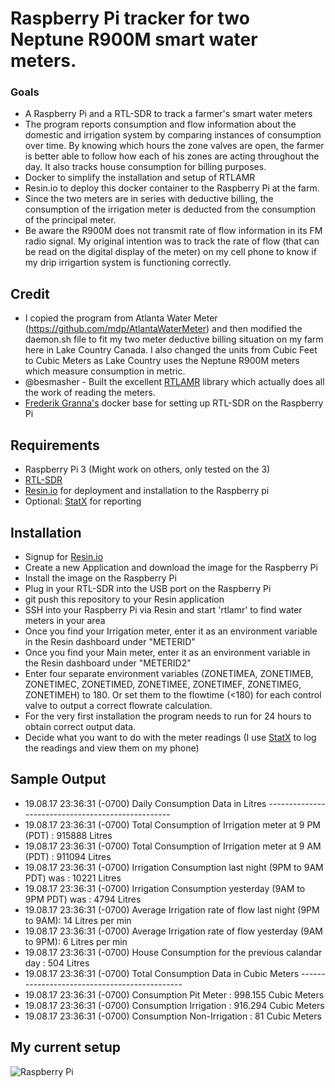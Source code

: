 # Raspberry Pi tracker for two Neptune R900M smart water meters.

### Goals
- A Raspberry Pi and a RTL-SDR to track a farmer's smart water meters
- The program reports consumption and flow information about the domestic and irrigation system by comparing instances of consumption over time.  By knowing which hours the zone valves are open, the farmer is better able to follow how each of his zones are acting throughout the day.  It also tracks house consumption for billing purposes.
- Docker to simplify the installation and setup of RTLAMR
- Resin.io to deploy this docker container to the Raspberry Pi at the farm.
- Since the two meters are in series with deductive billing, the consumption of the irrigation meter is deducted from the consumption of the principal meter.
- Be aware the R900M does not transmit rate of flow information in its FM radio signal. My original intention was to track the rate of flow (that can be read on the digital display of the meter) on my cell phone to know if my drip irrigartion system is functioning correctly.
 

## Credit

- I copied the program from Atlanta Water Meter (https://github.com/mdp/AtlantaWaterMeter) and then modified the daemon.sh file to fit my two meter deductive billing situation on my farm here in Lake Country Canada.  I also changed the units from Cubic Feet to Cubic Meters as Lake Country uses the Neptune R900M meters which measure consumption in metric.
- @besmasher - Built the excellent [RTLAMR](https://github.com/bemasher/rtlamr) library which actually does all the work of reading the meters.
- [Frederik Granna's](https://bitbucket.org/fgranna/) docker base for setting up RTL-SDR on the Raspberry Pi

## Requirements

- Raspberry Pi 3 (Might work on others, only tested on the 3)
- [RTL-SDR](https://www.amazon.com/NooElec-NESDR-Mini-Compatible-Packages/dp/B009U7WZCA)
- [Resin.io](https://resin.io) for deployment and installation to the Raspberry pi
- Optional: [StatX](https://statx.io) for reporting

## Installation

- Signup for [Resin.io](https://resin.io)
- Create a new Application and download the image for the Raspberry Pi
- Install the image on the Raspberry Pi
- Plug in your RTL-SDR into the USB port on the Raspberry Pi
- git push this repository to your Resin application
- SSH into your Raspberry Pi via Resin and start 'rtlamr' to find water meters in your area
- Once you find your Irrigation meter, enter it as an environment variable in the Resin dashboard under "METERID"
- Once you find your Main meter, enter it as an environment variable in the Resin dashboard under "METERID2"
- Enter four separate environment variables (ZONETIMEA, ZONETIMEB, ZONETIMEC, ZONETIMED, ZONETIMEE, ZONETIMEF, ZONETIMEG, ZONETIMEH) to 180.  Or set them to the flowtime (<180) for each control valve to output a correct flowrate calculation.
- For the very first installation the program needs to run for 24 hours to obtain correct output data.
- Decide what you want to do with the meter readings (I use [StatX](https://statx.io) to log the readings and view them on my phone)
## Sample Output

- 19.08.17 23:36:31 (-0700) Daily Consumption Data in Litres --------------------------------------------------
- 19.08.17 23:36:31 (-0700) Total Consumption of Irrigation meter at 9 PM (PDT)    : 915888 Litres
- 19.08.17 23:36:31 (-0700) Total Consumption of Irrigation meter at 9 AM (PDT)    : 911094 Litres
- 19.08.17 23:36:31 (-0700) Irrigation Consumption last night (9PM to 9AM PDT) was : 10221 Litres
- 19.08.17 23:36:31 (-0700) Irrigation Consumption yesterday  (9AM to 9PM PDT) was : 4794 Litres
- 19.08.17 23:36:31 (-0700) Average Irrigation rate of flow last night (9PM to 9AM): 14 Litres per min
- 19.08.17 23:36:31 (-0700) Average Irrigation rate of flow yesterday  (9AM to 9PM): 6 Litres per min
- 19.08.17 23:36:31 (-0700) House Consumption for the previous calandar day        : 504 Litres
- 19.08.17 23:36:31 (-0700) Total Consumption Data in Cubic Meters ---------------------------------------------
- 19.08.17 23:36:31 (-0700) Consumption Pit Meter                                  : 998.155 Cubic Meters
- 19.08.17 23:36:31 (-0700) Consumption Irrigation                                 : 916.294 Cubic Meters
- 19.08.17 23:36:31 (-0700) Consumption Non-Irrigation                             : 81 Cubic Meters

## My current setup
![Raspberry Pi](https://cloud.githubusercontent.com/assets/2868/21464807/14e7c1b6-c957-11e6-8049-69b19969f817.jpg)
